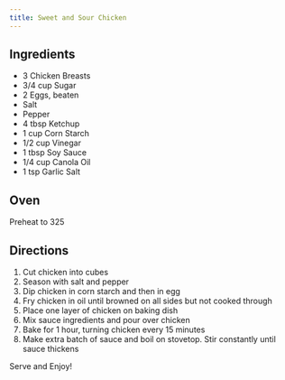 ```yaml
---
title: Sweet and Sour Chicken
---
```

## Ingredients
* 3 Chicken Breasts
* 3/4 cup Sugar
* 2 Eggs, beaten
* Salt
* Pepper
* 4 tbsp Ketchup
* 1 cup Corn Starch
* 1/2 cup Vinegar
* 1 tbsp Soy Sauce
* 1/4 cup Canola Oil
* 1 tsp Garlic Salt

## Oven
Preheat to 325

## Directions
1. Cut chicken into cubes
2. Season with salt and pepper
3. Dip chicken in corn starch and then in egg
4. Fry chicken in oil until browned on all sides but not cooked through
5. Place one layer of chicken on baking dish
6. Mix sauce ingredients and pour over chicken
7. Bake for 1 hour, turning chicken every 15 minutes
8. Make extra batch of sauce and boil on stovetop. Stir constantly until sauce thickens

Serve and Enjoy!
